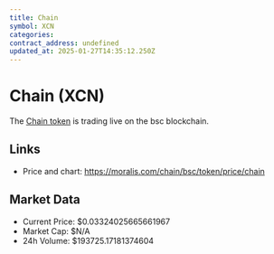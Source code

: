 ```yaml
---
title: Chain
symbol: XCN
categories: 
contract_address: undefined
updated_at: 2025-01-27T14:35:12.250Z
---
```


# Chain (XCN)
The [Chain token](https://moralis.com/chain/bsc/token/price/chain) is trading live on the bsc blockchain.

## Links
- Price and chart: https://moralis.com/chain/bsc/token/price/chain

## Market Data
- Current Price: $0.03324025665661967
- Market Cap: $N/A
- 24h Volume: $193725.17181374604
